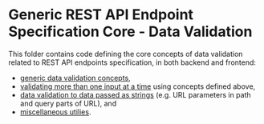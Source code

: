 # Generic REST API Endpoint Specification Core - Data Validation
This folder contains code defining the core concepts of data validation related to REST API endpoints specification, in both backend and frontend:
- [generic data validation concepts](./common.ts),
- [validating more than one input at a time](./chain.ts) using concepts defined above,
- [data validation to data passed as strings](./string.ts) (e.g. URL parameters in path and query parts of URL), and
- [miscellaneous utilies](./utils.ts).
